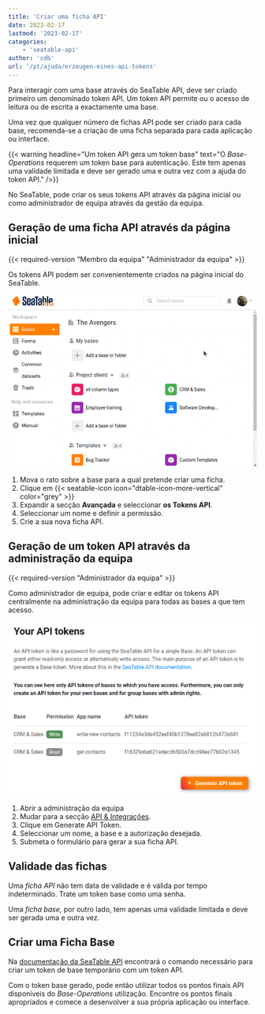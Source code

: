 ```yaml
---
title: 'Criar uma ficha API'
date: 2023-02-17
lastmod: '2023-02-17'
categories:
    - 'seatable-api'
author: 'cdb'
url: '/pt/ajuda/erzeugen-eines-api-tokens'
---
```


Para interagir com uma base através do SeaTable API, deve ser criado primeiro um denominado token API. Um token API permite ou o acesso de leitura ou de escrita a exactamente uma base.

Uma vez que qualquer número de fichas API pode ser criado para cada base, recomenda-se a criação de uma ficha separada para cada aplicação ou interface.

{{< warning headline="Um token API gera um token base" text="O _Base-Operations_ requerem um token base para autenticação. Este tem apenas uma validade limitada e deve ser gerado uma e outra vez com a ajuda do token API." />}}

No SeaTable, pode criar os seus tokens API através da página inicial ou como administrador de equipa através da gestão da equipa.

## Geração de uma ficha API através da página inicial

{{< required-version "Membro da equipa" "Administrador da equipa" >}}

Os tokens API podem ser convenientemente criados na página inicial do SeaTable.

![Criar nova Ficha Base](images/generate-api-token.gif)

1. Mova o rato sobre a base para a qual pretende criar uma ficha.
2. Clique em {{< seatable-icon icon="dtable-icon-more-vertical" color="grey" >}}
3. Expandir a secção **Avançada** e seleccionar **os Tokens API**.
4. Seleccionar um nome e definir a permissão.
5. Crie a sua nova ficha API.

## Geração de um token API através da administração da equipa

{{< required-version "Administrador da equipa" >}}

Como administrador de equipa, pode criar e editar os tokens API centralmente na administração da equipa para todas as bases a que tem acesso.

![Gerar fichas API através da gestão da equipa](images/generate-api-token-team-administrator.png)

1. Abrir a administração da equipa
2. Mudar para a secção [API & Integrações](https://account.seatable.com/api).
3. Clique em Generate API Token.
4. Seleccionar um nome, a base e a autorização desejada.
5. Submeta o formulário para gerar a sua ficha API.

## Validade das fichas

Uma _ficha API_ não tem data de validade e é válida por tempo indeterminado. Trate um token base como uma senha.

Uma _ficha base_, por outro lado, tem apenas uma validade limitada e deve ser gerada uma e outra vez.

## Criar uma Ficha Base

Na [documentação da SeaTable API](https://api.seatable.com) encontrará o comando necessário para criar um token de base temporário com um token API.

Com o token base gerado, pode então utilizar todos os pontos finais API disponíveis do _Base-Operations_ utilização. Encontre os pontos finais apropriados e comece a desenvolver a sua própria aplicação ou interface.
